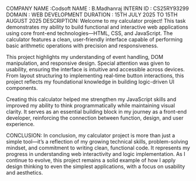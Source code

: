 COMPANY NAME :Codsoft
NAME : B.Madhanraj
INTERN ID :  CS25RY93299
DOMAIN :  WEB DEVELOPMENT DURATION : 15TH JULY 2025 TO  15TH AUGUST 2025 
DESCRIPTION:
Welcome to my calculator project! This task demonstrates my ability to build functional and interactive web applications using core front-end technologies—HTML, CSS, and JavaScript. The calculator features a clean, user-friendly interface capable of performing basic arithmetic operations with precision and responsiveness.

This project highlights my understanding of event handling, DOM manipulation, and responsive design. Special attention was given to usability, ensuring the interface is intuitive and accessible across devices. From layout structuring to implementing real-time button interactions, this project reflects my foundational knowledge in building logic-driven UI components.

Creating this calculator helped me strengthen my JavaScript skills and improved my ability to think programmatically while maintaining visual clarity. It serves as an essential building block in my journey as a front-end developer, reinforcing the connection between function, design, and user experience.



CONCLUSION:
In conclusion, my calculator project is more than just a simple tool—it’s a reflection of my growing technical skills, problem-solving mindset, and commitment to writing clean, functional code. It represents my progress in understanding web interactivity and logic implementation. As I continue to evolve, this project remains a solid example of how I apply design thinking to even the simplest applications, with a focus on usability and aesthetics.
